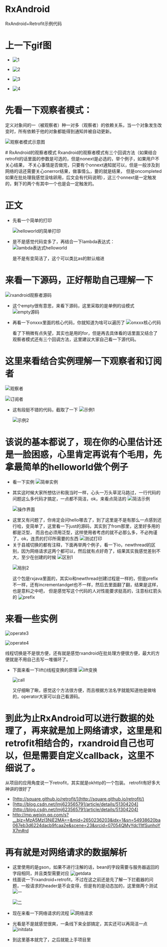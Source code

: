 # RxAndroid
RxAndroid+Retrofit示例代码

# 上一下gif图
* ![1](https://github.com/1181631922/RxAndroid/blob/master/ScreenShots/rxandroid_simple_net.gif)<p>
* ![2](https://github.com/1181631922/RxAndroid/blob/master/ScreenShots/rxandroid_simple_2.gif)<p>
* ![3](https://github.com/1181631922/RxAndroid/blob/master/ScreenShots/rxandroid_simple_3.gif)<p>
* ![4](https://github.com/1181631922/RxAndroid/blob/master/ScreenShots/rxandroid_simple_4.gif)<p>

# 先看一下观察者模式：
定义对象间的一（被观察者）种一对多（观察者）的依赖关系，当一个对象发生改变时，所有依赖于他的对象都能得到通知并被自动更新。<p>
![观察者模式示意图](https://github.com/1181631922/RxAndroid/blob/master/ScreenShots/B00D11AD-7B97-42A2-A04E-397256D75283.png)
<p>
# RxAndroid的观察者模式
Rxandroid的观察者模式有三个回调方法（如果结合retrofit的话里面的参数是可选的，但是nonext是必选的，举个例子，如果用户不关心结果，
不关心事情是否做完，只要有个onnext通知就可以，但是一般涉及到网络的话还需要关心onerror结果，做事情么，要的就是结果，
但是oncompleted如果在批处理我感觉没啥卵用，后文会有代码说明），这三个onnext是一定触发的，剩下的两个有其中一个也是会一定触发的。<p>

# 正文
* 先看一个简单的打印<p>
![helloworld的简单打印](https://github.com/1181631922/RxAndroid/blob/master/ScreenShots/FE9623A7-D9FB-468F-A82E-1B89F98E9D6B.png)<p>
* 是不是感觉代码变多了，再结合一下lambda表达式：
![lambda表达式helloworld](https://github.com/1181631922/RxAndroid/blob/master/ScreenShots/D451C372-C076-4102-8960-348790B136B6.png)<p>
是不是有变简洁了，这个可以类比as的默认缩进

# 来看一下源码，正好帮助自己理解一下
![rxandroid观察者源码](https://github.com/1181631922/RxAndroid/blob/master/ScreenShots/76EA1EC5-0ADC-4F9C-A39B-44F00905B2FB.png)<p>
* 这个empty很有意思，来看下源码，这里采取的是单例的设模式
![empty源码](https://github.com/1181631922/RxAndroid/blob/master/ScreenShots/DCDAE7B2-EA65-40CC-BEEF-459E159BB053.png)<p>
* 再看一下onxxx里面的核心代码，你就知道为啥可以遍历了
![onxxx核心代码](https://github.com/1181631922/RxAndroid/blob/master/ScreenShots/F1DD21F2-F806-407C-94E7-0966F7279E4D.png)<p>
看了下稍微有点失望，其实也是用的for，但是再去具体看的话里面又结合了观察者模式还有三个回调方法，这里建议大家自己看一下源代码。

# 这里来看结合实例理解一下观察者和订阅者
![观察者](https://github.com/1181631922/RxAndroid/blob/master/ScreenShots/D5C020A9-FE11-42AE-8EB7-9CE8EEB43FA1.png)<p>
![订阅者](https://github.com/1181631922/RxAndroid/blob/master/ScreenShots/7559AD58-4377-44CC-AFCA-CD0741B77DC0.png)<p>
* 这有段挺不错的代码，截取了一下
![示例1](https://github.com/1181631922/RxAndroid/blob/master/ScreenShots/52A85415-6ED3-4848-A522-FFF243276FFF.png)<p>
![示例2](https://github.com/1181631922/RxAndroid/blob/master/ScreenShots/FBB2E751-8164-4535-A3C7-D69B2A5DD33A.png)

# 该说的基本都说了，现在你的心里估计还是一脸困惑，心里肯定再说有个毛用，先拿最简单的helloworld做个例子
* 看一下实例
![简单实例](https://github.com/1181631922/RxAndroid/blob/master/ScreenShots/0B266737-8636-40FD-AF68-864D866C08B4.png)<p>
* 其实这时候大家所想估计和我当时一样，心头一万头草泥马路过，一行代码的问题这么多代码才搞定，一点都不简洁，ok，来看点简洁的
![简洁示例](https://github.com/1181631922/RxAndroid/blob/master/ScreenShots/CA87997B-BEBF-46AF-A0F6-A7CCBDA0EC03.png)<p>
![操作界面](https://github.com/1181631922/RxAndroid/blob/master/ScreenShots/0C1C3A0F-5B85-4812-8B04-3EFC8E97BA8D.png)<p>
* 这里又有问题了，你肯定会问hello哪去了，到了这里是不是有那么一点感到还行哈，变简单了，这里看一下just的源码，其实到了from那里，这里好多用的都是泛型，
而且也必须用泛型，这样使用者考虑的就不必那么多，不必拘谨了，ok，连贯的打印所需要的东西
![测试打印](https://github.com/1181631922/RxAndroid/blob/master/ScreenShots/3457B59F-27EC-4D62-8238-1A3A0DA44575.png)
* 关于县城切换的都有注释，下面再举两个例子，看一下io，newthread的区别，因为网络请求这两个都可以，然后就有点好奇了，结果其实我感觉差别不大，至少在创建的时候
![区别1](https://github.com/1181631922/RxAndroid/blob/master/ScreenShots/54023446-081C-4CEB-8378-C0FC64626CD9.png)<p>
![局别2](https://github.com/1181631922/RxAndroid/blob/master/ScreenShots/8A35451F-4BB5-4FB0-BC5C-2844ADDED775.png)<p>
这个包是rxjava里面的，其实io和newthread创建过程是一样的，但是prefix不一样，还有incrementandget也不一样，然后去里面翻了翻，结果是这样，也是意料之中吧，
但是感觉写这个代码的人对性能要求挺高的，注意标红箭头的
![prefix](https://github.com/1181631922/RxAndroid/blob/master/ScreenShots/44197474-81E1-4FD7-AD8D-0D432F71F682.png)

# 来看一些实例
![operate3](https://github.com/1181631922/RxAndroid/blob/master/ScreenShots/0ECE12B0-6DE5-4E42-9E33-8610D8A1A329.png)<p>
![operate4](https://github.com/1181631922/RxAndroid/blob/master/ScreenShots/0095E10C-DEC2-41EE-ADC3-9B4C041EA10D.png)<p>
线程切换是不是很方便，还有就是感觉rxandroid在批处理方便很方便，最大的方便就是不用自己去写一堆循环了。
* 下面来看一下lift()线程变换的原理
![lift变换](https://github.com/1181631922/RxAndroid/blob/master/ScreenShots/344EE99E-88D4-47F3-9500-B1F05B5EC05D.png)<p>
![call](https://github.com/1181631922/RxAndroid/blob/master/ScreenShots/01CEA1B0-474C-4C9A-9CBD-C8603FE72C8F.png)<p>
又仔细瞅了瞅，感觉这个方法很方便，而且根据方法名字就能知道他是做啥的，operator大家可以自己看源码。

# 到此为止RxAndroid可以进行数据的处理了，再来就是加上网络请求，这里是和retrofit相结合的，rxandroid自己也可以，但是需要自定义callback，这里不细说了。
从项目的应用角度说一下retrofit，其实就是okhttp的一个包装。
retrofit有好多大神讲的很好了
* [http://square.github.io/retrofit/](http://square.github.io/retrofit/)
* [http://blog.csdn.net/lmj623565791/article/details/51304204](http://blog.csdn.net/lmj623565791/article/details/51304204)
* [http://mp.weixin.qq.com/s?__biz=MzA5MzI3NjE2MA==&mid=2650236203&idx=1&sn=54938620ba067eb3d6224dacb9fcaa2e&scene=23&srcid=07054QMyYdc11tfSunhoYX7m#rd
](http://mp.weixin.qq.com/s?__biz=MzA5MzI3NjE2MA==&mid=2650236203&idx=1&sn=54938620ba067eb3d6224dacb9fcaa2e&scene=23&srcid=07054QMyYdc11tfSunhoYX7m#rd
)

# 再有就是对网络请求的数据解析
* 这里使用的是gson，如果不进行注解的话，bean的字段需要与服务器返回的字段相同，并且类型需要对应
![getdata](https://github.com/1181631922/RxAndroid/blob/master/ScreenShots/5626D7DA-B433-4AC4-BE5B-CA640603BA8E.png)
* 线面说一下rxandroid+retrofit，不过在这之前还是先了解一下拦截器的问题，一般请求的header是不会变得，但是有的是动态加的，这里做两个测试
![一](https://github.com/1181631922/RxAndroid/blob/master/ScreenShots/5BEF40E1-982E-4C44-9B2B-225AEF906430.png)<p>
![二](https://github.com/1181631922/RxAndroid/blob/master/ScreenShots/59AB5EBD-FF3B-49F0-B677-0586222E88B1.png)<p>
* 现在来看一下网络请求的流程
![网络请求](https://github.com/1181631922/RxAndroid/blob/master/ScreenShots/7C25388E-9925-4298-8525-46320E06E61D.png)<p>
* 光看是不是就感觉很爽，一条线下来全部搞定，其实还可以再简洁一点
![initdata](https://github.com/1181631922/RxAndroid/blob/master/ScreenShots/1EB5BD9B-E541-4130-8887-EF26240FC94A.png)<p>
* 到这里基本就完了，之后就能上手项目里



